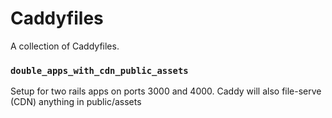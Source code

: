 

# Caddyfiles	

A collection of Caddyfiles.

### `double_apps_with_cdn_public_assets`

Setup for two rails apps on ports 3000 and 4000.  Caddy will also file-serve (CDN) anything in public/assets

